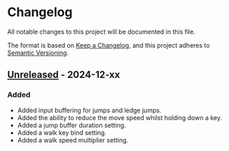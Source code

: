 # Changelog

All notable changes to this project will be documented in this file.

The format is based on [Keep a Changelog](https://keepachangelog.com/en/1.1.0/),
and this project adheres to [Semantic Versioning](https://semver.org/spec/v2.0.0.html).

## [Unreleased] - 2024-12-xx

### Added

- Added input buffering for jumps and ledge jumps.
- Added the ability to reduce the move speed whilst holding down a key.
- Added a jump buffer duration setting.
- Added a walk key bind setting.
- Added a walk speed multiplier setting.

[unreleased]: https://github.com/Nestorboy/ATLYSS-Mods/